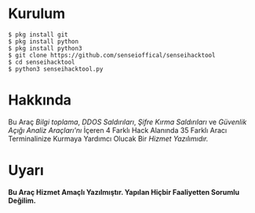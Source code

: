 # Kurulum

`$ pkg install git` <br/>
`$ pkg install python` <br/>
`$ pkg install python3` <br/>
`$ git clone https://github.com/senseioffical/senseihacktool` <br/>
`$ cd senseihacktool` <br/>
`$ python3 senseihacktool.py`

# Hakkında

Bu Araç *Bilgi toplama*, *DDOS Saldırıları*, *Şifre Kırma Saldırıları* 
ve *Güvenlik Açığı Analiz Araçları'nı* İçeren 4 Farklı Hack Alanında
35 Farklı Aracı Terminalinize Kurmaya Yardımcı Olucak Bir *Hizmet Yazılımıdır.*

# Uyarı

**Bu Araç Hizmet Amaçlı Yazılmıştır. Yapılan Hiçbir Faaliyetten Sorumlu Değilim.**
